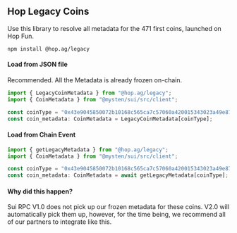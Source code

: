 ## Hop Legacy Coins

Use this library to resolve all metadata for the 471 first coins, launched on Hop Fun.

`npm install @hop.ag/legacy`

#### Load from JSON file
Recommended. All the Metadata is already frozen on-chain.

```typescript
import { LegacyCoinMetadata } from "@hop.ag/legacy";
import { CoinMetadata } from "@mysten/sui/src/client";

const coinType = "0x43e9045850072b10168c565ca7c57060a420015343023a49e87e6e47d3a74231::hoppy::HOPPY";
const coin_metadata: CoinMetadata = LegacyCoinMetadata[coinType];
```

#### Load from Chain Event

```typescript
import { getLegacyMetadata } from "@hop.ag/legacy";
import { CoinMetadata } from "@mysten/sui/src/client";

const coinType = "0x43e9045850072b10168c565ca7c57060a420015343023a49e87e6e47d3a74231::hoppy::HOPPY";
const coin_metadata: CoinMetadata = await getLegacyMetadata[coinType];
```

#### Why did this happen?
Sui RPC V1.0 does not pick up our frozen metadata for these coins. V2.0 will automatically
pick them up, however, for the time being, we recommend all of our partners to integrate
like this.